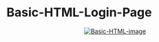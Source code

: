 # Basic-HTML-Login-Page
<div style="text-align:center">
<a href="https://ibb.co/YR5Vb0M"><img src="https://i.ibb.co/f13TQD5/Basic-HTML-image.png" alt="Basic-HTML-image" border="0"></a></div>

